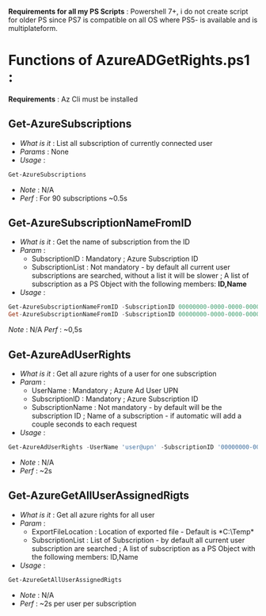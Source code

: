 **Requirements for all my PS Scripts** : Powershell 7+, i do not create script for older PS since PS7 is compatible on all OS where PS5- is available and is multiplateform.

# Functions of AzureADGetRights.ps1 :

**Requirements** : Az Cli must be installed

## Get-AzureSubscriptions
  * _What is it_ : List all subscription of currently connected user
  * _Params_ : None
  * _Usage_ : 
```powershell
Get-AzureSubscriptions
```
  * _Note_ : N/A
  * _Perf_ : For 90 subscriptions ~0.5s

## Get-AzureSubscriptionNameFromID
  * _What is it_ : Get the name of subscription from the ID
  * _Param_ :
    * SubscriptionID : Mandatory ; Azure Subscription ID
    * SubscriptionList : Not mandatory - by default all current user subscriptions are searched, without a list it will be slower ; A list of subscription as a PS Object with the following members: **ID,Name**
  * _Usage_ : 
```powershell
Get-AzureSubscriptionNameFromID -SubscriptionID 00000000-0000-0000-0000-000000000000
Get-AzureSubscriptionNameFromID -SubscriptionID 00000000-0000-0000-0000-000000000000 -SubscriptionList $SubscriptionListObj
```
  _Note_ : N/A
  _Perf_ : ~0,5s
    
## Get-AzureAdUserRights
  * _What is it_ : Get all azure rights of a user for one subscription
  * _Param_ :
    * UserName : Mandatory ; Azure Ad User UPN
    * SubscriptionID : Mandatory ; Azure Subscription ID
    * SubscriptionName : Not mandatory - by default will be the subscription ID ; Name of a subscription - if automatic will add a couple seconds to each request
  * _Usage_ :
```powershell
Get-AzureAdUserRights -UserName 'user@upn' -SubscriptionID '00000000-0000-0000-0000-000000000000' -SubscriptionName 'Subscription Name'
```
  * _Note_ : N/A
  * _Perf_ : ~2s
    
 ## Get-AzureGetAllUserAssignedRigts
  * _What is it_ : Get all azure rights for all user
  * _Param_ :
    * ExportFileLocation : Location of exported file - Default is *C:\Temp\*
    * SubscriptionList : List of Subscription - by default all current user subscription are searched ; A list of subscription as a PS Object with the following members: ID,Name
  * _Usage_ :
```powershell
Get-AzureGetAllUserAssignedRigts
```
  * _Note_ : N/A
  * _Perf_ : ~2s per user per subscription
